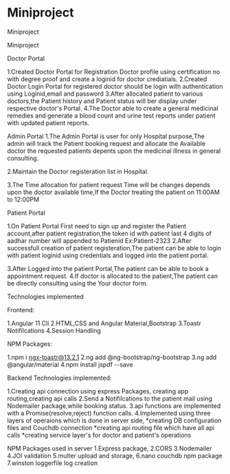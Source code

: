 # Miniproject
Miniproject

Miniproject

Doctor Portal

1.Created Doctor Portal for Registration Doctor profile using certification no with degree proof and create a loginid for doctor crediatials.
2.Created Doctor Login Portal for registered doctor should be login with authentication using Loginid,email and password
3.After allocated patient to various doctors,the Patient history and Patient status will ber display under respective doctor's Portal.
4.The Doctor able to create a general medicinal remedies and generate a blood count and urine test reports under patient with updated patient reports.

Admin Portal
1.The Admin Portal is user for only Hospital purpose,The admin will track the Patient booking request and allocate the Available doctor the requested
patients depents upon the medicinal illness in general consulting.

2.Maintain the Doctor registeration list in Hospital.

3.The Time allocation for patient request Time will be changes depends upon the doctor available time,If the Doctor treating the patient on 11:00AM to 12:00PM 

Patient Portal

1.On Patient Portal First need to sign up and register the Patient account,after patient registration,the token id with patient last 4 digits of aadhar number will appended to Patienid Ex:Patient-2323
2.After successfull creation of patient registeration,The patient can be able to login with patient loginid using credentials and logged into the patient portal.

3.After Logged into the patient Portal,The patient can be able to book a appointment request.
4.If doctor is allocated to the patient,The patient can be directly consulting using the Your doctor form.

Technologies implemented

Frontend:

1.Angular 11 Cli
2.HTML,CSS and Angular Material,Bootstrap
3.Toastr Notifilcations
4.Session Handling

NPM Packages:

1.npm i ngx-toastr@13.2.1 
2.ng add @ng-bootstrap/ng-bootstrap
3.ng add @angular/material
4.npm install jspdf --save

Backend Technologies implemented:

1.Creating api connection using express Packages, creating app routing,creating api calls
2.Send a Notifilcations to the patient mail using Nodemailer package,while booking status.
3.api functions are implemented with a Promise(resolve,reject) function calls.
4.Implemented using three layers of operaions which is done in server side,
        *creating DB configuration files and Couchdb connection
        *creating api routing file which have all api calls
        *creating service layer's for doctor and patient's operations

NPM Packages used in server
1.Express package,
2.CORS
3.Nodemailer
4.JOI validation
5.multer upload and storage,
6.nano couchdb npm package
7.winston loggerfile log creation



